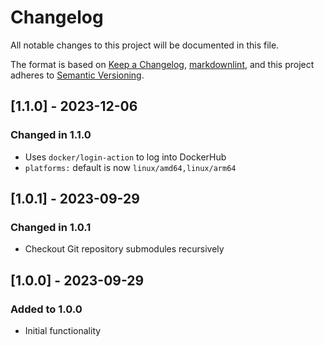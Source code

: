 # Changelog

All notable changes to this project will be documented in this file.

The format is based on [Keep a Changelog], [markdownlint],
and this project adheres to [Semantic Versioning].

## [1.1.0] - 2023-12-06

### Changed in 1.1.0

- Uses `docker/login-action` to log into DockerHub
- `platforms:` default is now `linux/amd64,linux/arm64`

## [1.0.1] - 2023-09-29

### Changed in 1.0.1

- Checkout Git repository submodules recursively

## [1.0.0] - 2023-09-29

### Added to 1.0.0

- Initial functionality

[Keep a Changelog]: https://keepachangelog.com/en/1.0.0/
[markdownlint]: https://dlaa.me/markdownlint/
[Semantic Versioning]: https://semver.org/spec/v2.0.0.html
